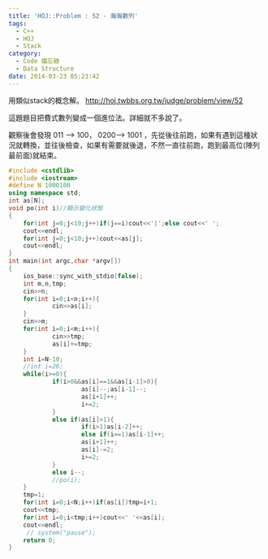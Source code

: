 ```yaml
---
title: 'HOJ::Problem : 52 - 瀚瀚數列'
tags:
  - C++
  - HOJ
  - Stack
category:
  - Code 備忘錄
  - Data Structure
date: 2014-03-23 05:23:42
---
```



用類似stack的概念解。
http://hoj.twbbs.org.tw/judge/problem/view/52

<!--more-->

這題題目把費式數列變成一個進位法。詳細就不多說了。

觀察後會發現  011 --> 100， 0200--> 1001  ，先從後往前跑，如果有遇到這種狀況就轉換，並往後檢查，如果有需要就後退，不然一直往前跑，跑到最高位(陣列最前面)就結束。



``` c++
#include <cstdlib>
#include <iostream>
#define N 1000100
using namespace std;
int as[N];
void po(int i)//顯示變化狀態
{
    for(int j=0;j<10;j++)if(j==i)cout<<'|';else cout<<' ';
    cout<<endl;
    for(int j=0;j<10;j++)cout<<as[j];
    cout<<endl;
}
int main(int argc,char *argv[])
{
    ios_base::sync_with_stdio(false);
    int m,n,tmp;
    cin>>n;
    for(int i=0;i<n;i++){
            cin>>as[i];
    }
    cin>>m;
    for(int i=0;i<m;i++){
            cin>>tmp;
            as[i]+=tmp;
    }
    int i=N-10;
    //int i=20;
    while(i>=0){
            if(i>0&&as[i]==1&&as[i-1]>0){
                    as[i]--;as[i-1]--;
                    as[i+1]++;
                    i+=2;
            }
            else if(as[i]>1){
                    if(i>1)as[i-2]++;
                    else if(i==1)as[i-1]++;
                    as[i+1]++;
                    as[i]-=2;
                    i+=2;
            }
            else i--;
            //po(i);
    }
    tmp=1;
    for(int i=0;i<N;i++)if(as[i])tmp=i+1;
    cout<<tmp;
    for(int i=0;i<tmp;i++)cout<<' '<<as[i];
    cout<<endl;
     // system("pause");
    return 0;
}
```